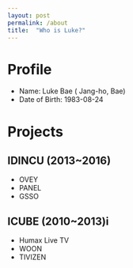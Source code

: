 ```yaml
---
layout: post
permalink: /about
title:  "Who is Luke?"
---
```


# Profile

* Name: Luke Bae ( Jang-ho, Bae)
* Date of Birth: 1983-08-24

# Projects 

## IDINCU (2013~2016)

* OVEY
* PANEL
* GSSO

## ICUBE (2010~2013)i

* Humax Live TV
* WOON
* TIVIZEN
